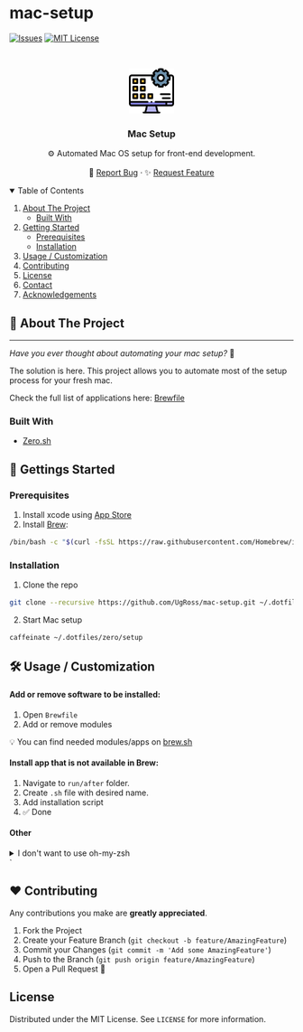 # mac-setup

<!-- PROJECT SHIELDS -->

[![Issues][issues-shield]][issues-url]
[![MIT License][license-shield]][license-url]

<!-- PROJECT LOGO -->
<br />
<p align="center">
  <a href="https://github.com/UgRoss/mac-setup">
    <img src="images/logo.png" alt="Logo" width="80" height="80">
  </a>

  <h3 align="center">Mac Setup</h3>

  <p align="center">
    ⚙️ Automated Mac OS setup for front-end development.
    <br />
    <br />
    🐛 <a href="https://github.com/UgRoss/mac-setup/issues">Report Bug</a>
    ·
    ✨ <a href="https://github.com/UgRoss/mac-setup/issues">Request Feature</a>
  </p>
</p>

<!-- TABLE OF CONTENTS -->
<details open="open">
  <summary>Table of Contents</summary>
  <ol>
    <li>
      <a href="#about-the-project">About The Project</a>
      <ul>
        <li><a href="#built-with">Built With</a></li>
      </ul>
    </li>
    <li>
      <a href="#-getting-started">Getting Started</a>
      <ul>
        <li><a href="#prerequisites">Prerequisites</a></li>
        <li><a href="#installation">Installation</a></li>
      </ul>
    </li>
    <li><a href="#usage">Usage / Customization</a></li>
    <li><a href="#contributing">Contributing</a></li>
    <li><a href="#license">License</a></li>
    <li><a href="#contact">Contact</a></li>
    <li><a href="#acknowledgements">Acknowledgements</a></li>
  </ol>
</details>

<!-- ABOUT THE PROJECT -->

## 📝 About The Project

---

*Have you ever thought about automating your mac setup?* 🤔

The solution is here. This project allows you to automate most of the setup process for your fresh mac.

Check the full list of applications here: [Brewfile](/Brewfile)

### Built With

- [Zero.sh](https://github.com/zero-sh/zero.sh)

<!-- GETTING STARTED -->

## 🚀 Gettings Started

### Prerequisites

1. Install xcode using [App Store](https://apps.apple.com/us/app/xcode/id497799835)
2. Install [Brew](http://brew.sh/):

```sh
/bin/bash -c "$(curl -fsSL https://raw.githubusercontent.com/Homebrew/install/HEAD/install.sh)"
```

### Installation

1. Clone the repo

```sh
git clone --recursive https://github.com/UgRoss/mac-setup.git ~/.dotfiles
```

2. Start Mac setup

```sh
caffeinate ~/.dotfiles/zero/setup
```

## 🛠 Usage / Customization

#### Add or remove software to be installed:

1. Open `Brewfile`
2. Add or remove modules

💡 You can find needed modules/apps on [brew.sh](https://brew.sh/)

#### Install app that is not available in Brew:

1. Navigate to `run/after` folder.
2. Create `.sh` file with desired name.
3. Add installation script
4. ✅ Done

#### Other

<details>
  <summary>I don't want to use oh-my-zsh</summary>

  <ol>
    <li>
      <code>rm -rf ./run/before/ohmyzsh_setup.sh</code>
    </li>
    <li>
      <code>rm -rf ./symlinks/zsh</code>
    </li>
  </ol>
</details>`

<!-- CONTRIBUTING -->

## ❤️ Contributing

Any contributions you make are **greatly appreciated**.

1. Fork the Project
2. Create your Feature Branch (`git checkout -b feature/AmazingFeature`)
3. Commit your Changes (`git commit -m 'Add some AmazingFeature'`)
4. Push to the Branch (`git push origin feature/AmazingFeature`)
5. Open a Pull Request 🎉

<!-- LICENSE -->

## License

Distributed under the MIT License. See `LICENSE` for more information.

<!-- MARKDOWN LINKS & IMAGES -->
<!-- https://www.markdownguide.org/basic-syntax/#reference-style-links -->

[issues-shield]: https://img.shields.io/github/issues/UgRoss/mac-setup.svg?style=for-the-badge
[issues-url]: https://github.com/UgRoss/mac-setup/issues
[license-shield]: https://img.shields.io/github/license/UgRoss/mac-setup.svg?style=for-the-badge
[license-url]: https://github.com/UgRoss/mac-setup/blob/main/LICENSE
[product-screenshot]: images/screenshot.png
